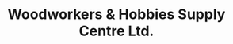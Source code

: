 ---
title: "Woodworkers & Hobbies Supply Centre Ltd."
url: /dublin/woodworkers-und-hobbies-supply-centre-ltd/
shop: Baumarkt
---